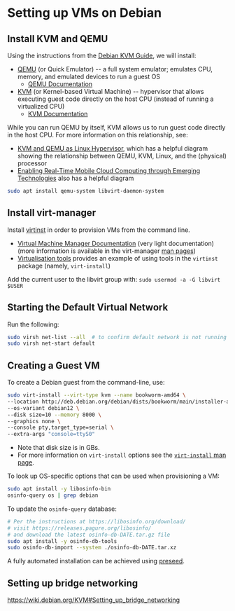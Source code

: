 # Setting up VMs on Debian

## Install KVM and QEMU

Using the instructions from the [Debian KVM Guide](https://wiki.debian.org/KVM),
we will install:

- [QEMU](https://wiki.debian.org/QEMU) (or Quick Emulator) -- a full system emulator; emulates CPU, memory, and emulated devices to run a guest OS
  - [QEMU Documentation](https://www.qemu.org/docs/master/)
- [KVM](https://wiki.debian.org/KVM) (or Kernel-based Virtual Machine) -- hypervisor that allows executing guest code directly on the host CPU (instead of running a virtualized CPU)
  - [KVM Documentation](https://www.linux-kvm.org/page/HOWTO)

While you can run QEMU by itself, KVM allows us to run guest code directly in the host CPU.
For more information on this relationship, see:
- [KVM and QEMU as Linux Hypervisor](https://medium.com/@jain.sm/kvm-and-qemu-as-linux-hypervisor-18271376449), which has a helpful diagram showing the relationship between QEMU, KVM, Linux, and the (physical) processor
- [Enabling Real-Time Mobile Cloud Computing through Emerging Technologies](https://www.researchgate.net/publication/281177318_Hardware_and_Software_Aspects_of_VM-Based_Mobile-Cloud_Offloading) also has a helpful diagram

```bash
sudo apt install qemu-system libvirt-daemon-system
```

## Install virt-manager

Install [virtinst](https://wiki.libvirt.org/UbuntuKVMWalkthrough.html) in order to provision VMs from the command line.
- [Virtual Machine Manager Documentation](https://virt-manager.org/)
  (very light documentation)
  (more information is available in the virt-manager [man pages](https://github.com/virt-manager/virt-manager/tree/main/man))
- [Virtualisation tools](https://discourse.ubuntu.com/t/virtualisation-tools/13436) provides an example of using tools in the `virtinst` package (namely, `virt-install`)

Add the current user to the libvirt group with:
`sudo usermod -a -G libvirt $USER`

## Starting the Default Virtual Network

Run the following:
```bash
sudo virsh net-list --all  # to confirm default network is not running
sudo virsh net-start default
```

## Creating a Guest VM

To create a Debian guest from the command-line, use:

```bash
sudo virt-install --virt-type kvm --name bookworm-amd64 \
--location http://deb.debian.org/debian/dists/bookworm/main/installer-amd64/ \
--os-variant debian12 \
--disk size=10 --memory 8000 \
--graphics none \
--console pty,target_type=serial \
--extra-args "console=ttyS0"
```

- Note that disk size is in GBs.
- For more information on `virt-install` options see the [`virt-install` man page](https://github.com/virt-manager/virt-manager/blob/main/man/virt-install.rst).

To look up OS-specific options that can be used when provisioning a VM:

```bash
sudo apt install -y libosinfo-bin
osinfo-query os | grep debian
```

To update the `osinfo-query` database:
```bash
# Per the instructions at https://libosinfo.org/download/
# visit https://releases.pagure.org/libosinfo/
# and download the latest osinfo-db-DATE.tar.gz file
sudo apt install -y osinfo-db-tools
sudo osinfo-db-import --system ./osinfo-db-DATE.tar.xz
```

A fully automated installation can be achieved using
[preseed](https://wiki.debian.org/DebianInstaller/Preseed).

## Setting up bridge networking

https://wiki.debian.org/KVM#Setting_up_bridge_networking
